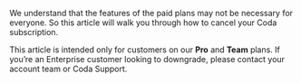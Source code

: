 We understand that the features of the paid plans may not be necessary for everyone. So this article will walk you through how to cancel your Coda subscription.



This article is intended only for customers on our **Pro** and **Team** plans. If you’re an Enterprise customer looking to downgrade, please contact your account team or Coda Support.